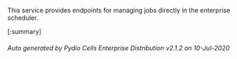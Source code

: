 






This service provides endpoints for managing jobs directly in the enterprise scheduler.

[:summary]

###### Auto generated by Pydio Cells Enterprise Distribution v2.1.2 on 10-Jul-2020
